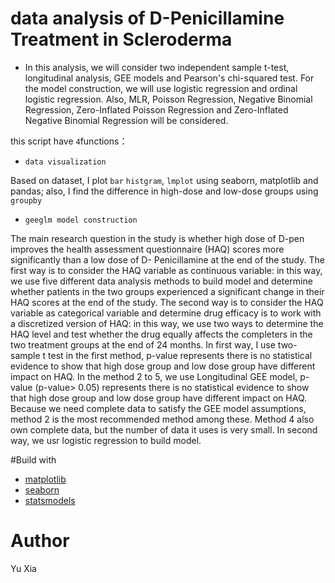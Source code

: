 # data analysis of D-Penicillamine Treatment in Scleroderma

- In this analysis, we will consider two independent sample t-test, longitudinal analysis, GEE models and Pearson's chi-squared test. For the model construction, we will use logistic regression and ordinal logistic regression. Also, MLR, Poisson Regression, Negative Binomial Regression, Zero-Inflated Poisson Regression and Zero-Inflated Negative Binomial Regression will be considered.

this script have ```4```functions：

- ```data visualization```

Based on dataset, I plot ```bar``` ```histgram```, ```lmplot``` using seaborn, matplotlib and pandas; also, I find the difference in high-dose and low-dose groups using ```groupby```

- ```geeglm model construction```

The main research question in the study is whether high dose of D-pen improves the health assessment questionnaire (HAQ) scores more significantly than a low dose of D- Penicillamine at the end of the study.
The first way is to consider the HAQ variable as continuous variable: in this way, we use five different data analysis methods to build model and determine whether patients in the two groups experienced a significant change in their HAQ scores at the end of the study.
The second way is to consider the HAQ variable as categorical variable and determine drug efficacy is to work with a discretized version of HAQ: in this way, we use two ways to determine the HAQ level and test whether the drug equally affects the completers in the two treatment groups at the end of 24 months.
In first way, I use two-sample t test in the first method, p-value represents there is no statistical evidence to show that high dose group and low dose group have different impact on HAQ. In the method 2 to 5, we use Longitudinal GEE model, p-value (p-value> 0.05) represents there is no statistical evidence to show that high dose group and low dose group have different impact on HAQ. Because we need complete data to satisfy the GEE model assumptions, method 2 is the most recommended method among these. Method 4 also own complete data, but the number of data it uses is very small.
In second way, we usr logistic regression to build model.

#Build with
* [matplotlib](https://matplotlib.org/)
* [seaborn](https://seaborn.pydata.org/)  
* [statsmodels](https://www.statsmodels.org/stable/index.html)

# Author
Yu Xia

